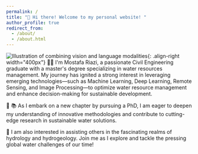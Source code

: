 ```yaml
---
permalink: /
title: "👋 Hi there! Welcome to my personal website! "
author_profile: true
redirect_from: 
  - /about/
  - /about.html
---
```

![Illustration of combining vision and language modalities](/images/20241128_075439.png){: .align-right width="400px"}
👨‍🎓 I'm Mostafa Riazi, a passionate Civil Engineering graduate with a master's degree specializing in water resources management. My journey has ignited a strong interest in leveraging emerging technologies—such as Machine Learning, Deep Learning, Remote Sensing, and Image Processing—to optimize water resource management and enhance decision-making for sustainable development. 

🔬 📚 As I embark on a new chapter by pursuing a PhD, I am eager to deepen my understanding of innovative methodologies and contribute to cutting-edge research in sustainable water solutions. 

🚀 I am also interested in assisting others in the fascinating realms of hydrology and hydrogeology. Join me as I explore and tackle the pressing global water challenges of our time!
